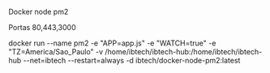 Docker node pm2

Portas 80,443,3000

docker run --name pm2 -e "APP=app.js" -e "WATCH=true" -e "TZ=America/Sao_Paulo" -v /home/ibtech/ibtech-hub:/home/ibtech/ibtech-hub --net=ibtech --restart=always -d ibtech/docker-node-pm2:latest
